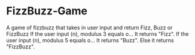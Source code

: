 # FizzBuzz-Game
A game of fizzbuzz that takes in user input and return Fizz, Buzz or FizzBuzz
If the user input (n), modulus 3 equals o... It returns "Fizz".
If the user input (n), modulus 5 equals o... It returns "Buzz".
Else it returns "FizzBuzz".
